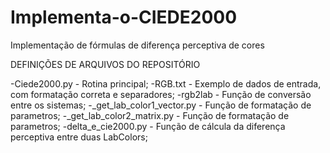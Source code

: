 # Implementa-o-CIEDE2000
Implementação de fórmulas de diferença perceptiva de cores

DEFINIÇÕES DE ARQUIVOS DO REPOSITÓRIO

-Ciede2000.py - Rotina principal;
-RGB.txt - Exemplo de dados de entrada, com formatação correta e separadores;
-rgb2lab - Função de conversão entre os sistemas;
-_get_lab_color1_vector.py - Função de formatação de parametros;
-_get_lab_color2_matrix.py - Função de formatação de parametros;
-delta_e_cie2000.py - Função de cálcula da diferença perceptiva entre duas LabColors;
